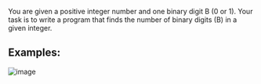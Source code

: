 You are given a positive integer number and one binary digit B (0 or 1). Your task is to write a program that finds the number of binary digits (B) in a given integer.

## Examples:

![image](https://user-images.githubusercontent.com/45227327/209877099-29734270-4da3-499f-8fd1-9ecd96ce0ff9.png)
